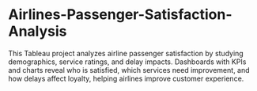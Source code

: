# Airlines-Passenger-Satisfaction-Analysis
This Tableau project analyzes airline passenger satisfaction by studying demographics, service ratings, and delay impacts. Dashboards with KPIs and charts reveal who is satisfied, which services need improvement, and how delays affect loyalty, helping airlines improve customer experience.

